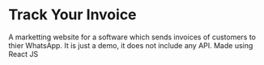# Track Your Invoice
 A marketting website for a software which sends invoices of customers to thier WhatsApp. It is just a demo, it does not include any API. Made using React JS
